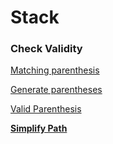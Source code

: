 # Stack

### Check Validity

[Matching parenthesis](Stack%2054ec03efa9c549d784ac72943fd0d5ef/Matching%20parenthesis%20dfa7fa2fbc3640a2bc7f925716d4db25.md)

[Generate parentheses](Stack%2054ec03efa9c549d784ac72943fd0d5ef/Generate%20parentheses%20b47e86f2e07b467296f4fae724bbe5f4.md)

[Valid Parenthesis](Stack%2054ec03efa9c549d784ac72943fd0d5ef/Valid%20Parenthesis%2090087af85ed64698aadab7e0babe1aa2.md)

[**Simplify Path**](Stack%2054ec03efa9c549d784ac72943fd0d5ef/Simplify%20Path%201643fc6a4af84468bfc64166bbb3dad7.md)
